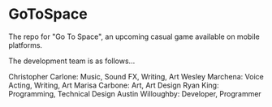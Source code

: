# GoToSpace
The repo for "Go To Space", an upcoming casual game available on mobile platforms.

The development team is as follows...

Christopher Carlone: Music, Sound FX, Writing, Art
Wesley Marchena: Voice Acting, Writing, Art
Marisa Carbone: Art, Art Design
Ryan King: Programming, Technical Design
Austin Willoughby: Developer, Programmer
